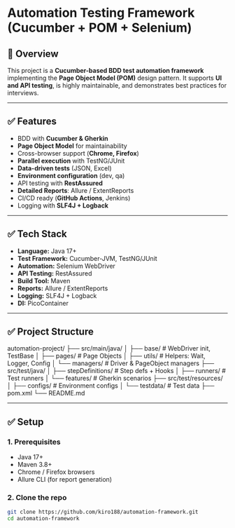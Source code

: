 # Automation Testing Framework (Cucumber + POM + Selenium)

## 📌 Overview
This project is a **Cucumber-based BDD test automation framework** implementing the **Page Object Model (POM)** design pattern. It supports **UI and API testing**, is highly maintainable, and demonstrates best practices for interviews.

---

## ✅ Features
- BDD with **Cucumber & Gherkin**
- **Page Object Model** for maintainability
- Cross-browser support (**Chrome, Firefox**)
- **Parallel execution** with TestNG/JUnit
- **Data-driven tests** (JSON, Excel)
- **Environment configuration** (dev, qa)
- API testing with **RestAssured**
- **Detailed Reports**: Allure / ExtentReports
- CI/CD ready (**GitHub Actions**, Jenkins)
- Logging with **SLF4J + Logback**

---

## ✅ Tech Stack
- **Language:** Java 17+
- **Test Framework:** Cucumber-JVM, TestNG/JUnit
- **Automation:** Selenium WebDriver
- **API Testing:** RestAssured
- **Build Tool:** Maven
- **Reports:** Allure / ExtentReports
- **Logging:** SLF4J + Logback
- **DI:** PicoContainer

---

## ✅ Project Structure
automation-project/
├── src/main/java/
│ ├── base/ # WebDriver init, TestBase
│ ├── pages/ # Page Objects
│ ├── utils/ # Helpers: Wait, Logger, Config
│ └── managers/ # Driver & PageObject managers
├── src/test/java/
│ ├── stepDefinitions/ # Step defs + Hooks
│ ├── runners/ # Test runners
│ └── features/ # Gherkin scenarios
├── src/test/resources/
│ ├── configs/ # Environment configs
│ └── testdata/ # Test data
├── pom.xml
└── README.md

---

## ✅ Setup
### **1. Prerequisites**
- Java 17+
- Maven 3.8+
- Chrome / Firefox browsers
- Allure CLI (for report generation)

### **2. Clone the repo**
```bash
git clone https://github.com/kiro188/automation-framework.git
cd automation-framework